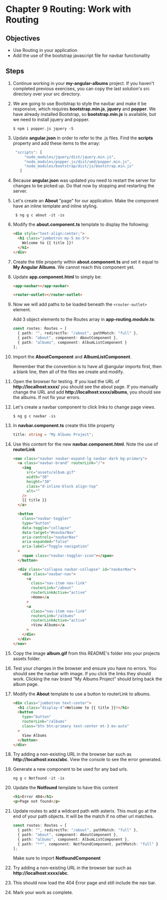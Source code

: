 # Chapter 9 Routing: Work with Routing

## Objectives

- Use Routing in your application
- Add the use of the bootstrap javascript file for navbar functionality

## Steps

1. Continue working in your **my-angular-albums** project. If you haven't completed previous exercises, you can copy the last solution's src directory over your src directory.

1. We are going to use Bootstrap to style the navbar and make it be responsive, which requires **bootstrap.min.js**, **jquery** and **popper**. We have already installed Bootstrap, so **bootstrap.min.js** is available, but we need to install jquery and popper. 

   ```console
   $ npm i popper.js jquery -S
   ```

1. Update **angular.json** in order to refer to the .js files. Find the **scripts** property and add these items to the array:

   ```javascript
    "scripts": [
        "node_modules/jquery/dist/jquery.min.js",
        "node_modules/popper.js/dist/umd/popper.min.js",
        "node_modules/bootstrap/dist/js/bootstrap.min.js"
      ]
   ```

1. Because **angular.json** was updated you need to restart the server for changes to be picked up. Do that now by stopping and restarting the server.

1. Let's create an **About** "page" for our application. Make the component have an inline template and inline styling.

   ```console
    $ ng g c about -it -is
   ```

1. Modify the **about.component.ts** template to display the following:

   ```html
   <div style="text-align:center;">
     <h1 class="jumbotron my-5 mx-5">
       Welcome to {{ title }}!
     </h1>
   </div>
   ```

1. Create the title property within **about.component.ts** and set it equal to **My Angular Albums**. We cannot reach this component yet.

1. Update **app.component.html** to simply be:

   ```html
   <app-navbar></app-navbar> 
   
   <router-outlet></router-outlet>
   ```

1. Now we will add paths to be loaded beneath the `<router-outlet>` element.

   Add 3 object elements to the Routes array in **app-routing.module.ts**:

   ```typescript
   const routes: Routes = [
     { path: "", redirectTo: "/about", pathMatch: "full" },
     { path: "about", component: AboutComponent },
     { path: "albums", component: AlbumListComponent }
   ];
   ```

1. Import the **AboutComponent** and **AlbumListComponent**.

   Remember that the convention is to have all @angular imports first, then a blank line, then all of the files we create and modify.

1. Open the browser for testing. If you load the URL of **http://localhost:xxxx/** you should see the about page. If you manually change the URL and add **http://localhost:xxxx/albums**, you should see the albums. If not fix your errors.

1. Let's create a navbar component to click links to change page views.

    ```console
    $ ng g c navbar -is
    ```

1. In **navbar.component.ts** create this title property

    ```typescript
    title: string = "My Albums Project";
    ```

1. Use this content for the new **navbar.component.html**. Note the use of **routerLink**

    ```html
    <nav class="navbar navbar-expand-lg navbar-dark bg-primary">
      <a class="navbar-brand" routerLink="/">
        <img
          src="assets/album.gif"
          width="30"
          height="30"
          class="d-inline-block align-top"
          alt=""
        />
        {{ title }}
      </a>

      <button
        class="navbar-toggler"
        type="button"
        data-toggle="collapse"
        data-target="#navbarNav"
        aria-controls="navbarNav"
        aria-expanded="false"
        aria-label="Toggle navigation"
      >
        <span class="navbar-toggler-icon"></span>
      </button>

      <div class="collapse navbar-collapse" id="navbarNav">
        <div class="navbar-nav">
          <a 
            class="nav-item nav-link" 
            routerLink="/about" 
            routerLinkActive="active"
            >Home</a
          >
          <a
            class="nav-item nav-link"
            routerLink="/albums"
            routerLinkActive="active"
            >View Albums</a
          >
        </div>
      </div>
    </nav>
    ```

1. Copy the image **album.gif** from this README's folder into your projects assets folder.

1. Test your changes in the browser and ensure you have no errors. You should see the navbar with image. If you click the links they should work. Clicking the nav brand "My Albums Project" should bring back the album page.

1. Modify the **About** template to use a button to routerLink to albums.

    ```html
    <div class="jumbotron text-center">
      <h1 class="display-4">Welcome to {{ title }}!</h1>
      <button
        type="button"
        routerLink="/albums"
        class="btn btn-primary text-center mt-3 mx-auto"
      >
        View Albums
      </button>
    </div>
    ```

1. Try adding a non-existing URL in the browser bar such as **http://localhost:xxxx/abc**. View the console to see the error generated.

1. Generate a new component to be used for any bad urls.

    ```console
    ng g c Notfound -it -is
    ```

1. Update the **Notfound** template to have this content

    ```html
    <h1>Error 404</h1>
    <p>Page not found</p>
    ```

1. Update routes to add a wildcard path with asterix. This must go at the end of your path objects. It will be the match if no other url matches.

    ```typescript
    const routes: Routes = [
      { path: "", redirectTo: "/about", pathMatch: "full" },
      { path: "about", component: AboutComponent },
      { path: "albums", component: AlbumListComponent },
      { path: "**", component: NotfoundComponent, pathMatch: "full" }
    ];
    ```

    Make sure to import **NotfoundComponent**

1. Try adding a non-existing URL in the browser bar such as **http://localhost:xxxx/abc**.

1. This should now load the 404 Error page and still include the nav bar.

1. Mark your work as complete. 